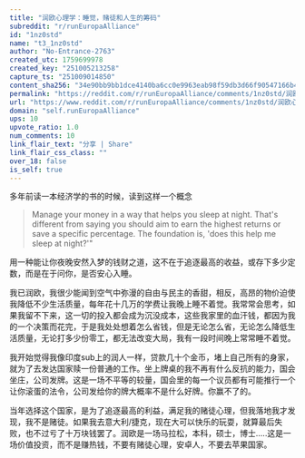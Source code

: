 ```yaml
---
title: "润欧心理学：睡觉，赌徒和人生的筹码"
subreddit: "r/runEuropaAlliance"
id: "1nz0std"
name: "t3_1nz0std"
author: "No-Entrance-2763"
created_utc: 1759699978
created_key: "251005213258"
capture_ts: "251009014850"
content_sha256: "34e90bb9bb1dce4140ba6cc0e9963eab98f59db3d66f90547166b42cbfec84ac"
permalink: "https://reddit.com/r/runEuropaAlliance/comments/1nz0std/润欧心理学睡觉赌徒和人生的筹码/"
url: "https://www.reddit.com/r/runEuropaAlliance/comments/1nz0std/润欧心理学睡觉赌徒和人生的筹码/"
domain: "self.runEuropaAlliance"
ups: 10
upvote_ratio: 1.0
num_comments: 10
link_flair_text: "分享 | Share"
link_flair_css_class: ""
over_18: false
is_self: true
---
```


多年前读一本经济学的书的时候，读到这样一个概念

> Manage your money in a way that helps you sleep at night. That's
> different from saying you should aim to earn the highest returns or
> save a specific percentage. The foundation is, 'does this help me
> sleep at night?'"

用一种能让你夜晚安然入梦的钱财之道，这不在于追逐最高的收益，或存下多少定数，而是在于问你，是否安心入睡。

我已润欧，我很少能闻到空气中弥漫的自由与民主的香甜，相反，高昂的物价迫使我降低不少生活质量，每年花十几万的学费让我晚上睡不着觉。我常常会思考，如果我留不下来，这一切的投入都会成为沉没成本，这些我家里的血汗钱，都因为我的一个决策而花完，于是我处处想着怎么省钱，但是无论怎么省，无论怎么降低生活质量，无论打多少份零工，都无法改变大局，我有一段时间晚上常常睡不着觉。

我开始觉得我像印度sub上的润人一样，贷款几十个金币，堵上自己所有的身家，就为了去发达国家赎一份普通的工作。坐上牌桌的我不再有什么反抗的能力，国会坐庄，公司发牌。这是一场不平等的较量，国会里的每一个议员都有可能推行一个让你滚蛋的法令，公司发给你的牌大概率不是什么好牌。你赢不了的。

当年选择这个国家，是为了追逐最高的利益，满足我的赌徒心理，但我落地我才发现，我不是赌徒。如果我去意大利/捷克，现在大可以快乐的玩耍，就算最后失败，也不过亏了十万块钱罢了。润欧是一场马拉松，本科，硕士，博士.....这是一场价值投资，而不是赚热钱，不要有赌徒心理，安卓人，不要去苹果国家。
